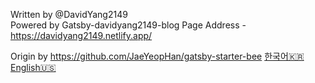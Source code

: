 Written by @DavidYang2149  
Powered by Gatsby-davidyang2149-blog
Page Address - https://davidyang2149.netlify.app/

Origin by https://github.com/JaeYeopHan/gatsby-starter-bee
[한국어🇰🇷](./README.ko.md)  
[English🇺🇸](./README.en.md)
